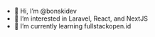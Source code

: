- 👋 Hi, I’m @bonskidev
- 👀 I’m interested in Laravel, React, and NextJS
- 🌱 I’m currently learning fullstackopen.id

<!---
bonskidev/bonskidev is a ✨ special ✨ repository because its `README.md` (this file) appears on your GitHub profile.
You can click the Preview link to take a look at your changes.
--->
